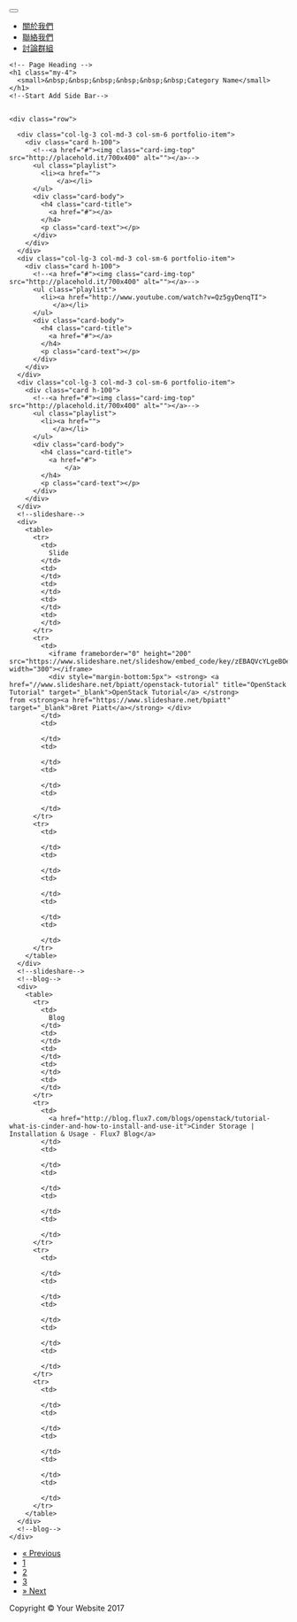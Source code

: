 <!DOCTYPE html>
<html lang="en">

<head>

  <meta charset="utf-8">
  <meta name="viewport" content="width=device-width, initial-scale=1, shrink-to-fit=no">
  <meta name="description" content="">
  <meta name="author" content="">
  <meta http-equiv="Content-Security-Policy" content="upgrade-insecure-requests">
  <title></title>
  <meta http-equiv="Content-Type" content="text/html; charset=utf-8" />
  <meta http-equiv="Content-Script-Type" content="text/javascript" />
  <meta http-equiv="Content-Style-Type" content="text/css" />
  <!--<script type="text/javascript" src="vendor/jquery/jquery-latest.min.js"></script>-->
  <script type="text/javascript" src="js/jquery-latest.min.js"></script>

  <!-- Bootstrap core CSS -->
  <link href="vendor/bootstrap/css/bootstrap.min.css" rel="stylesheet">

  <!-- Custom styles for this template -->
  <link href="css/4-col-portfolio.css" rel="stylesheet">
  <!--TAB-->
  <!--J-Youtube-->
  <style type="text/css">
    iframe {
      max-width: 100%;
    }

    table,
    th,
    td {
      border: 1px solid black;
    }

    ul.playlist {
      margin: 0;
      padding: 0;
      list-style: none;
    }

    ul.playlist li {
      margin-bottom: 5px;
    }

    ul.playlist li a img {
      border: 0;
      vertical-align: middle;
    }

    #sidebar-wrapper {
      top: 52px;
      left: -100px;
      width: 120px;
      background-color: #666699;
      color: white;
      position: fixed;
      height: 100%;
      z-index: 1;
    }

    .sidebar-nav {
      position: absolute;
      top: 0;
      margin: 0;
      padding: 0;
      width: 250px;
      text-align: left;
      list-style: none;
    }

    .sidebar-nav li {
      text-indent: 20px;
      line-height: 50px;
    }

    .sidebar-nav li a {
      color: white;
      display: block;
      text-decoration: none;
    }

    .sidebar-nav li a:hover {
      background: rgba(255, 255, 255, 0.25);
      color: white;
      text-decoration: none;
    }

    .sidebar-nav li a:active,
    .sidebar-nav li a:focus {
      text-decoration: none;
    }

    #sidebar-wrapper.sidebar-toggle {
      transition: all 0.3s ease-out;
      margin-left: -200px;
    }

    @media (min-width: 768px) {
      #sidebar-wrapper.sidebar-toggle {
        transition: 0s;
        left: 200px;
      }
    }
  </style>
  <script type="text/javascript">
    function adjustIframes() {
      $('iframe').each(function () {
        var
          $this = $(this),
          proportion = $this.data('proportion'),
          w = $this.attr('width'),
          actual_w = $this.width();

        if (!proportion) {
          proportion = $this.attr('height') / w;
          $this.data('proportion', proportion);
        }

        if (actual_w != w) {
          $this.css('height', Math.round(actual_w * proportion) + 'px');
        }
      });
    }
    $(window).on('resize load', adjustIframes);
  </script>
  <script type="text/javascript">
      $(function () {
        var thumbSize = 'large',		// 設定要取得的縮圖是大圖還是小圖
          // 大圖寬高為 480X360；小圖寬高為 120X90
          imgWidth = '240',			// 限制圖片的寬及 YouTube 影片的寬
          imgHeight = '180',			// 限制圖片的高及 YouTube 影片的高
          autoPlay = '&autoplay=1',	// 是否載入 YouTube 影片後自動播放；若不要自動播放則設成 0
          fullScreen = '&fs=1';		// 是否允許播放 YouTube 影片時能全螢幕播放

        $('ul.playlist>li>a').each(function () {
          //$('ul.playlist>table>tr>td>li>a').each(function(){
          // 取得要連結轉換的網址及訊息內容
          var _this = $(this),
            _url = _this.attr('href'),
            _info = _this.text(),
            _type = (thumbSize == 'large') ? 0 : 2;

          // 取得 vid
          var vid = _url.match('[\\?&]v=([^&#]*)')[1];

          // 取得縮圖
          var thumbUrl = "http://img.youtube.com/vi/" + vid + "/" + _type + ".jpg";

          // 把目前超連結的內容轉換成圖片並加入 click 事件
          _this.html('<img src="' + thumbUrl + '" alt="' + _info + '" title="' + _info + '" width="' + imgWidth + '" height="' + imgHeight + '" />').click(function () {
            return false;
          }).focus(function () {
            this.blur();
          }).children('img').click(function () {
            // 當點擊到圖片時就轉換成 YouTube 影片
            var swf = '<object width="' + imgWidth + '" height="' + imgHeight + '">';
            swf += '<param name="movie" value="http://www.youtube.com/v/' + vid + autoPlay + fullScreen + '"></param>';
            swf += '<param name="wmode" value="transparent"></param>';
            swf += (fullScreen == '&fs=1') ? '<param name="allowfullscreen" value="true"></param>' : '';

            swf += '<embed type="application/x-shockwave-flash" src="http://www.youtube.com/v/' + vid + autoPlay + fullScreen + '" ';
            swf += (fullScreen == '&fs=1') ? 'allowfullscreen="true" ' : '';
            swf += 'wmode="transparent" width="' + imgWidth + '" height="' + imgHeight + '""></embed>';

            swf += '</object/>';

            $(this).parent('a').html(swf);

            return false;
          });
        });
      });
  </script>

</head>

<body>

  <!-- Navigation -->
  <nav class="navbar navbar-expand-lg navbar-dark bg-dark fixed-top">
    <div class="container">
      <a class="navbar-brand" href="#"></a>
      <button class="navbar-toggler" type="button" data-toggle="collapse" data-target="#navbarResponsive" aria-controls="navbarResponsive"
        aria-expanded="false" aria-label="Toggle navigation">
          <span class="navbar-toggler-icon"></span>
        </button>
      <div class="collapse navbar-collapse" id="navbarResponsive">
        <ul class="navbar-nav ml-auto">
          <!--
            <li class="nav-item active">
              <a class="nav-link" href="#">Home
                <span class="sr-only">(current)</span>
              </a>
            </li>
            -->
          <li class="nav-item">
            <a class="nav-link" href="https://twoss-io.github.io/#about">關於我們</a>
          </li>
          <li class="nav-item">
            <a class="nav-link" href="https://twoss-io.github.io/#contact">聯絡我們</a>
          </li>
          <li class="nav-item">
            <a class="nav-link" href="https://twoss-io.github.io/Projects.html">討論群組</a>
          </li>
        </ul>
      </div>
    </div>
  </nav>

  <!-- Page Content -->
  <div class="container">

    <!-- Page Heading -->
    <h1 class="my-4">
      <small>&nbsp;&nbsp;&nbsp;&nbsp;&nbsp;&nbsp;Category Name</small>
    </h1>
    <!--Start Add Side Bar-->


    <div class="row">

      <div class="col-lg-3 col-md-3 col-sm-6 portfolio-item">
        <div class="card h-100">
          <!--<a href="#"><img class="card-img-top" src="http://placehold.it/700x400" alt=""></a>-->
          <ul class="playlist">
            <li><a href="">
                </a></li>
          </ul>
          <div class="card-body">
            <h4 class="card-title">
              <a href="#"></a>
            </h4>
            <p class="card-text"></p>
          </div>
        </div>
      </div>
      <div class="col-lg-3 col-md-3 col-sm-6 portfolio-item">
        <div class="card h-100">
          <!--<a href="#"><img class="card-img-top" src="http://placehold.it/700x400" alt=""></a>-->
          <ul class="playlist">
            <li><a href="http://www.youtube.com/watch?v=Qz5gyDenqTI">
               </a></li>
          </ul>
          <div class="card-body">
            <h4 class="card-title">
              <a href="#"></a>
            </h4>
            <p class="card-text"></p>
          </div>
        </div>
      </div>
      <div class="col-lg-3 col-md-3 col-sm-6 portfolio-item">
        <div class="card h-100">
          <!--<a href="#"><img class="card-img-top" src="http://placehold.it/700x400" alt=""></a>-->
          <ul class="playlist">
            <li><a href="">
               </a></li>
          </ul>
          <div class="card-body">
            <h4 class="card-title">
              <a href="#">
                  </a>
            </h4>
            <p class="card-text"></p>
          </div>
        </div>
      </div>
      <!--slideshare-->
      <div>
        <table>
          <tr>
            <td>
              Slide
            </td>
            <td>
            </td>
            <td>
            </td>
            <td>
            </td>
            <td>
            </td>
          </tr>
          <tr>
            <td>
              <iframe frameborder="0" height="200" src="https://www.slideshare.net/slideshow/embed_code/key/zEBAQVcYLgeBOe" width="300"></iframe>
              <div style="margin-bottom:5px"> <strong> <a href="//www.slideshare.net/bpiatt/openstack-tutorial" title="OpenStack Tutorial" target="_blank">OpenStack Tutorial</a> </strong>                from <strong><a href="https://www.slideshare.net/bpiatt" target="_blank">Bret Piatt</a></strong> </div>
            </td>
            <td>
             
            </td>
            <td>
             
            </td>
            <td>
             
            </td>
            <td>
              
            </td>
          </tr>
          <tr>
            <td>
             
            </td>
            <td>
             
            </td>
            <td>
             
            </td>
            <td>
             
            </td>
            <td>
             
            </td>
          </tr>
        </table>
      </div>
      <!--slideshare-->
      <!--blog-->
      <div>
        <table>
          <tr>
            <td>
              Blog
            </td>
            <td>
            </td>
            <td>
            </td>
            <td>
            </td>
            <td>
            </td>
          </tr>
          <tr>
            <td>
              <a href="http://blog.flux7.com/blogs/openstack/tutorial-what-is-cinder-and-how-to-install-and-use-it">Cinder Storage | Installation & Usage - Flux7 Blog</a>
            </td>
            <td>
              
            </td>
            <td>
              
            </td>
            <td>
              
            </td>
            <td>
              
            </td>
          </tr>
          <tr>
            <td>
             
            </td>
            <td>
              
            </td>
            <td>
             
            </td>
            <td>
              
            </td>
            <td>
              
            </td>
          </tr>
          <tr>
            <td>
              
            </td>
            <td>

            </td>
            <td>

            </td>
            <td>

            </td>
            <td>

            </td>
          </tr>
        </table>
      </div>
      <!--blog-->
    </div>
  </div>

  <!-- /.row -->

  <!-- Pagination -->
  <ul class="pagination justify-content-center">
    <li class="page-item">
      <a class="page-link" href="#" aria-label="Previous">
            <span aria-hidden="true">&laquo;</span>
            <span class="sr-only">Previous</span>
          </a>
    </li>
    <li class="page-item">
      <a class="page-link" href="#">1</a>
    </li>
    <li class="page-item">
      <a class="page-link" href="#">2</a>
    </li>
    <li class="page-item">
      <a class="page-link" href="#">3</a>
    </li>
    <li class="page-item">
      <a class="page-link" href="#" aria-label="Next">
            <span aria-hidden="true">&raquo;</span>
            <span class="sr-only">Next</span>
          </a>
    </li>
  </ul>

  </div>
  <!-- /.container -->

  <!-- Footer -->
  <footer class="py-5 bg-dark">
    <div class="container">
      <p class="m-0 text-center text-white">Copyright &copy; Your Website 2017</p>
    </div>
    <!-- /.container -->
  </footer>

  <!-- Bootstrap core JavaScript -->
  <script src="vendor/jquery/jquery.min.js"></script>
  <script src="vendor/popper/popper.min.js"></script>
  <script src="vendor/bootstrap/js/bootstrap.min.js"></script>

</body>

</html>